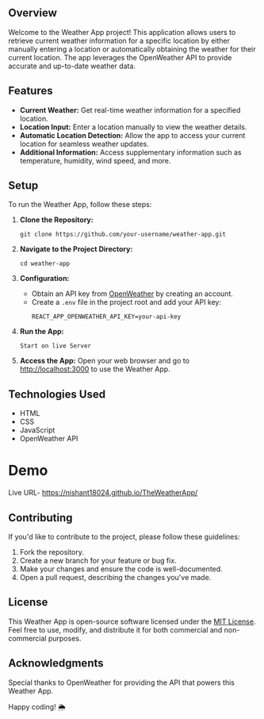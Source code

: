 ## Overview

Welcome to the Weather App project! This application allows users to retrieve current weather information for a specific location by either manually entering a location or automatically obtaining the weather for their current location. The app leverages the OpenWeather API to provide accurate and up-to-date weather data.

## Features

- **Current Weather:** Get real-time weather information for a specified location.
- **Location Input:** Enter a location manually to view the weather details.
- **Automatic Location Detection:** Allow the app to access your current location for seamless weather updates.
- **Additional Information:** Access supplementary information such as temperature, humidity, wind speed, and more.

## Setup

To run the Weather App, follow these steps:

1. **Clone the Repository:**
   ```
   git clone https://github.com/your-username/weather-app.git
   ```

2. **Navigate to the Project Directory:**
   ```
   cd weather-app
   ```

3. **Configuration:**
   - Obtain an API key from [OpenWeather](https://openweathermap.org/) by creating an account.
   - Create a `.env` file in the project root and add your API key:
     ```env
     REACT_APP_OPENWEATHER_API_KEY=your-api-key
     ```

4. **Run the App:**
   ```
   Start on live Server
   ```

6. **Access the App:**
   Open your web browser and go to [http://localhost:3000](http://localhost:3000) to use the Weather App.

## Technologies Used

- HTML
- CSS
- JavaScript
- OpenWeather API

# Demo
Live URL- https://nishant18024.github.io/TheWeatherApp/

## Contributing

If you'd like to contribute to the project, please follow these guidelines:

1. Fork the repository.
2. Create a new branch for your feature or bug fix.
3. Make your changes and ensure the code is well-documented.
4. Open a pull request, describing the changes you've made.

## License

This Weather App is open-source software licensed under the [MIT License](LICENSE). Feel free to use, modify, and distribute it for both commercial and non-commercial purposes.

## Acknowledgments

Special thanks to OpenWeather for providing the API that powers this Weather App.

Happy coding! 🌦️

